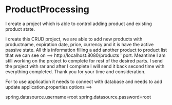 # ProductProcessing
I create a project which is able to control adding product and existing product state.

I create this CRUD project, we are able to add new products with productname, expiration date, price, currency and it is have the active passive state.
All this information filling a add another product to product list that we can see on ==>  http://localhost:8080/products ' port.
Meantime I am still working on the project to complete for rest of the desired parts.
I send the project with rar and after I complete I will send it back second time with everything completed.
Thank you for your time and consideration.

For to use application it needs to connect with  database and needs to add update application.properties options ==>

spring.datasource.username=root
spring.datasource.password=root

